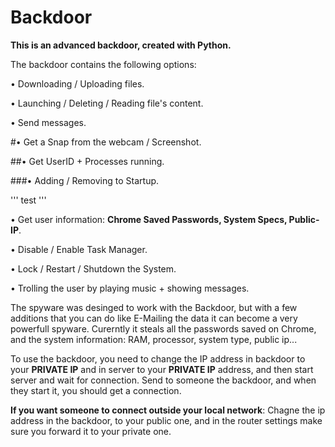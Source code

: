 # Backdoor
**This is an advanced backdoor, created with Python.**

The backdoor contains the following options:

  • Downloading / Uploading files.

  • Launching / Deleting / Reading file's content.

  • Send messages.

  #• Get a Snap from the webcam / Screenshot.

  ##• Get UserID + Processes running.

  ###• Adding / Removing to Startup.

'''
test
'''

  • Get user information: **Chrome Saved Passwords, System Specs, Public-IP**. 

  • Disable / Enable Task Manager.

  • Lock / Restart / Shutdown the System.

  • Trolling the user by playing music + showing messages.



The spyware was desinged to work with the Backdoor, but with a few additions that you can do like E-Mailing the data it can become a very powerfull spyware.
Curerntly it steals all the passwords saved on Chrome, and the system information: RAM, processor, system type, public ip...

To use the backdoor, you need to change the IP address in backdoor to your **PRIVATE IP** and in server to your **PRIVATE IP** address, and then start server and wait for connection.
Send to someone the backdoor, and when they start it, you should get a connection.

**If you want someone to connect outside your local network**:
Chagne the ip address in the backdoor, to your public one, and in the router settings make sure you forward it to your private one.
